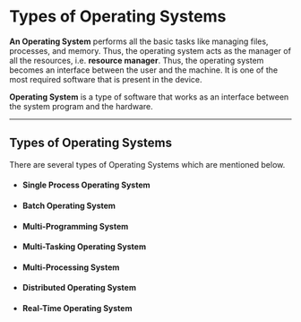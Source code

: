 # Types of Operating Systems


**An Operating System** performs all the basic tasks like managing files, processes, and memory. Thus, the operating system acts as the manager of all the resources, i.e. **resource manager**. Thus, the operating system becomes an interface between the user and the machine. It is one of the most required software that is present in the device.


**Operating System** is a type of software that works as an interface between the system program and the hardware.


---


## Types of Operating Systems

There are several types of Operating Systems which are mentioned below.

* #### Single Process Operating System
* #### Batch Operating System
* #### Multi-Programming System
* #### Multi-Tasking Operating System
* #### Multi-Processing System
* #### Distributed Operating System
* #### Real-Time Operating System

